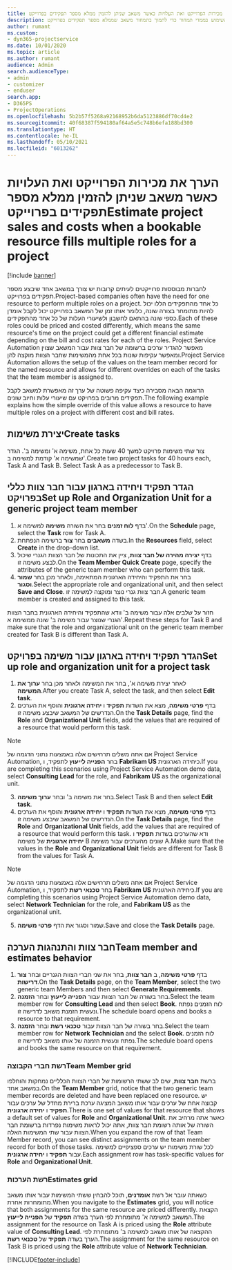 ```yaml
---
title: הערך את מכירות הפרוייקט ואת העלויות כאשר משאב שניתן להזמין ממלא מספר תפקידים בפרוייקט
description: נושא זה כולל מידע על אופן השימוש בממדי תמחור כדי לתמוך בתמחור משאב שממלא מספר תפקידים בפרוייקט.
author: rumant
ms.custom:
- dyn365-projectservice
ms.date: 10/01/2020
ms.topic: article
ms.author: rumant
audience: Admin
search.audienceType:
- admin
- customizer
- enduser
search.app:
- D365PS
- ProjectOperations
ms.openlocfilehash: 5b2b57f5268a92168952b6da5123886df70cd4e2
ms.sourcegitcommit: 40f68387f594180af64a5e5c748b6efa188bd300
ms.translationtype: HT
ms.contentlocale: he-IL
ms.lasthandoff: 05/10/2021
ms.locfileid: "6013262"
---
```

# <a name="estimate-project-sales-and-costs-when-a-bookable-resource-fills-multiple-roles-for-a-project"></a><span data-ttu-id="9a992-103">הערך את מכירות הפרוייקט ואת העלויות כאשר משאב שניתן להזמין ממלא מספר תפקידים בפרוייקט</span><span class="sxs-lookup"><span data-stu-id="9a992-103">Estimate project sales and costs when a bookable resource fills multiple roles for a project</span></span> 

[!include [banner](../includes/psa-now-project-operations.md)]

<span data-ttu-id="9a992-104">לחברות מבוססות פרוייקטים לעיתים קרובות יש צורך במשאב אחד שיבצע מספר תפקידים בפרוייקט.</span><span class="sxs-lookup"><span data-stu-id="9a992-104">Project-based companies often have the need for one resource to perform multiple roles on a project.</span></span> <span data-ttu-id="9a992-105">כל אחד מהתפקידים הללו יכול להיות מתומחר בצורה שונה, כלומר אותו זמן של המשאב בפרוייקט יכול לקבל אומדן כספי שונה בהתאם לחשבון ולשיעורי העלות של כל אחד מהתפקידים.</span><span class="sxs-lookup"><span data-stu-id="9a992-105">Each of these roles could be priced and costed differently, which means the same resource's time on the project could get a different financial estimate depending on the bill and cost rates for each of the roles.</span></span> <span data-ttu-id="9a992-106">Project Service Automation מאפשר להגדיר ערכים ברשומה של חבר צוות עבור המשאב שצוין ומאפשר עקיפות שונות בכל אחת מהמשימות שחבר הצוות מוקצה להן.</span><span class="sxs-lookup"><span data-stu-id="9a992-106">Project Service Automation allows the setup of the values on the team member record for the named resource and allows for different overrides on each of the tasks that the team member is assigned to.</span></span>

<span data-ttu-id="9a992-107">הדוגמה הבאה מסבירה כיצד עקיפה פשוטה של ערך זה מאפשרת למשאב לקבל תפקידים מרובים בפרויקט עם שיעורי עלות וחיוב שונים.</span><span class="sxs-lookup"><span data-stu-id="9a992-107">The following example  explains how the simple override of this value allows a resource to have multiple roles on a project with different cost and bill rates.</span></span>

## <a name="create-tasks"></a><span data-ttu-id="9a992-108">יצירת משימות</span><span class="sxs-lookup"><span data-stu-id="9a992-108">Create tasks</span></span>
<span data-ttu-id="9a992-109">צור שתי משימות פרויקט למשך 40 שעות כל אחת, משימה א' ומשימה ב'. הגדר שמשימה א' קודמת למשימה ב'.</span><span class="sxs-lookup"><span data-stu-id="9a992-109">Create two project tasks for 40 hours each, Task A and Task B. Select Task A as a predecessor to Task B.</span></span>

## <a name="set-up-role-and-organization-unit-for-a-generic-project-team-member"></a><span data-ttu-id="9a992-110">הגדר תפקיד ויחידה בארגון עבור חבר צוות כללי בפרויקט</span><span class="sxs-lookup"><span data-stu-id="9a992-110">Set up Role and Organization Unit for a generic project team member</span></span>

1. <span data-ttu-id="9a992-111">בדף **לוח זמנים** בחר את השורה **משימה** למשימה א'.</span><span class="sxs-lookup"><span data-stu-id="9a992-111">On the **Schedule** page, select the **Task** row for Task A.</span></span> 
2. <span data-ttu-id="9a992-112">בשדה **משאבים** בחר **צור** ברשימה הנפתחת.</span><span class="sxs-lookup"><span data-stu-id="9a992-112">In the **Resources** field, select **Create** in the drop-down list.</span></span>
3. <span data-ttu-id="9a992-113">בדף **יצירה מהירה של חבר צוות**, ציין את התכונות של חבר הצוות הגנרי שיכול לבצע משימה זו.</span><span class="sxs-lookup"><span data-stu-id="9a992-113">On the **Team Member Quick Create** page, specify the attributes of the generic team member who can perform this task.</span></span>
4. <span data-ttu-id="9a992-114">בחר את התפקיד והיחידה הארגונית המתאימה, ולאחר מכן בחר **שמור וסגור**.</span><span class="sxs-lookup"><span data-stu-id="9a992-114">Select the appropriate role and organizational unit, and then select **Save and Close**.</span></span> <span data-ttu-id="9a992-115">חבר צוות גנרי נוצר ומוקצה למשימה זו.</span><span class="sxs-lookup"><span data-stu-id="9a992-115">A generic team member is created and assigned to this task.</span></span> 

<span data-ttu-id="9a992-116">חזור על שלבים אלה עבור משימה ב' וודא שהתפקיד והיחידה הארגונית בחבר הצוות הגנרי שנוצר עבור משימה ב' שונה ממשימה א'.</span><span class="sxs-lookup"><span data-stu-id="9a992-116">Repeat these steps for Task B and make sure that the role and organizational unit on the generic team member created for Task B is different than Task A.</span></span> 

## <a name="set-up-role-and-organization-unit-for-a-project-task"></a><span data-ttu-id="9a992-117">הגדר תפקיד ויחידה בארגון עבור משימה בפרויקט</span><span class="sxs-lookup"><span data-stu-id="9a992-117">Set up role and organization unit for a project task</span></span>

1. <span data-ttu-id="9a992-118">לאחר יצירת משימה א', בחר את המשימה ולאחר מכן בחר **ערוך את המשימה**.</span><span class="sxs-lookup"><span data-stu-id="9a992-118">After you create Task A, select the task, and then select **Edit task**.</span></span>
2. <span data-ttu-id="9a992-119">בדף **פרטי משימה**, מצא את השדות **תפקיד** ו **יחידה ארגונית** והוסף את הערכים הנדרשים של המשאב שיבצע משימה זו.</span><span class="sxs-lookup"><span data-stu-id="9a992-119">On the **Task Details** page, find the **Role** and **Organizational Unit** fields, add the values that are required of a resource that would perform this task.</span></span> 

  > [!NOTE]
  > <span data-ttu-id="9a992-120">אם אתה משלים תרחישים אלה באמצעות נתוני הדגמה של Project Service Automation, בחר **הפנייה לייעוץ** לתפקיד, ו **Fabrikam US** כיחידה הארגונית.</span><span class="sxs-lookup"><span data-stu-id="9a992-120">If you are completing this scenarios using Project Service Automation demo data, select **Consulting Lead** for the role, and **Fabrikam US** as the organizational unit.</span></span>

3. <span data-ttu-id="9a992-121">בחר את משימה ב' ובחר **ערוך משימה**.</span><span class="sxs-lookup"><span data-stu-id="9a992-121">Select Task B and then select **Edit task**.</span></span>
4. <span data-ttu-id="9a992-122">בדף **פרטי משימה**, מצא את השדות **תפקיד** ו **יחידה ארגונית** והוסף את הערכים הנדרשים של המשאב שיבצע משימה זו.</span><span class="sxs-lookup"><span data-stu-id="9a992-122">On the **Task Details** page, find the **Role** and **Organizational Unit** fields, add the values that are required of a resource that would perform this task.</span></span> <span data-ttu-id="9a992-123">ודא שהערכים בשדות **תפקיד** ו **יחידה ארגונית** של משימה B שונים מהערכים עבור משימה A.</span><span class="sxs-lookup"><span data-stu-id="9a992-123">Make sure that the values in the **Role** and **Organizational Unit** fields are different for Task B from the values for Task A.</span></span> 

  > [!NOTE]
  > <span data-ttu-id="9a992-124">אם אתה משלים תרחישים אלה באמצעות נתוני הדגמה של Project Service Automation, בחר **טכנאי רשת** לתפקיד, ו **Fabrikam US** כיחידה הארגונית.</span><span class="sxs-lookup"><span data-stu-id="9a992-124">If you are completing this scenarios using Project Service Automation demo data, select **Network Technician** for the role, and **Fabrikam US** as the organizational unit.</span></span>

5. <span data-ttu-id="9a992-125">שמור וסגור את הדף **פרטי משימה**.</span><span class="sxs-lookup"><span data-stu-id="9a992-125">Save and close the **Task Details** page.</span></span> 

## <a name="team-member-and-estimates-behavior"></a><span data-ttu-id="9a992-126">חבר צוות והתנהגות הערכה</span><span class="sxs-lookup"><span data-stu-id="9a992-126">Team member and estimates behavior</span></span> 

1. <span data-ttu-id="9a992-127">בדף **פרטי משימה**, ב **חבר צוות**, בחר את שני חברי הצוות הגנריים ובחר **צור דרישות**.</span><span class="sxs-lookup"><span data-stu-id="9a992-127">On the **Task Details** page, on the **Team Member**, select the two generic team Members and then select **Generate Requirements**.</span></span> 
2. <span data-ttu-id="9a992-128">בחר בשורה של חבר הצוות עבור **הפנייה לייעוץ** ובחר **הזמנה**.</span><span class="sxs-lookup"><span data-stu-id="9a992-128">Select the team member row for **Consulting Lead** and then select **Book**.</span></span> <span data-ttu-id="9a992-129">לוח הזמנים נפתח ונעשית הזמנת משאב לדרישה זו.</span><span class="sxs-lookup"><span data-stu-id="9a992-129">The schedule board opens and books a resource to that requirement.</span></span>
3. <span data-ttu-id="9a992-130">בחר בשורה של חבר הצוות עבור **טכנאי רשת** ובחר **הזמנה**.</span><span class="sxs-lookup"><span data-stu-id="9a992-130">Select the team member row for **Network Technician** and the select **Book**.</span></span> <span data-ttu-id="9a992-131">לוח הזמנים נפתח ונעשית הזמנה של אותו משאב לדרישה זו.</span><span class="sxs-lookup"><span data-stu-id="9a992-131">The schedule board opens and books the same resource on that requirement.</span></span>

### <a name="team-member-grid"></a><span data-ttu-id="9a992-132">רשת חברי הקבוצה</span><span class="sxs-lookup"><span data-stu-id="9a992-132">Team Member grid</span></span> 
<span data-ttu-id="9a992-133">ברשת **חבר צוות**, שים לב ששתי הרשומות של חברי הצוות הכלליים נמחקות והוחלפו במשאב אחד.</span><span class="sxs-lookup"><span data-stu-id="9a992-133">On the **Team Member** grid, notice that the two generic team member records are deleted and have been replaced one resource.</span></span> <span data-ttu-id="9a992-134">יש קבוצה אחת של ערכים עבור אותו משאב המציגה ערכת ברירת מחדל של ערכים עבור **תפקיד** ו **יחידה ארגונית**.</span><span class="sxs-lookup"><span data-stu-id="9a992-134">There is one set of values for that resource that shows a default set of values for **Role** and **Organizational Unit**.</span></span>
<span data-ttu-id="9a992-135">כאשר אתה מרחיב את השורה של אותה רשומת חבר צוות, אתה יכול לראות משימות נפרדות ברשומת חבר הצוות עבור שתי המשימות האלה.</span><span class="sxs-lookup"><span data-stu-id="9a992-135">When you expand the row of that Team Member record, you can see distinct assignments on the team member record for both of those tasks.</span></span> <span data-ttu-id="9a992-136">לכל שורת משימות יש ערכים ספציפיים למשימה עבור **תפקיד** ו **יחידה ארגונית**.</span><span class="sxs-lookup"><span data-stu-id="9a992-136">Each assignment row has task-specific values for **Role** and **Organizational Unit**.</span></span> 

### <a name="estimates-grid"></a><span data-ttu-id="9a992-137">רשת הערכות</span><span class="sxs-lookup"><span data-stu-id="9a992-137">Estimates grid</span></span> 
<span data-ttu-id="9a992-138">כשאתה עובר אל רשת **אומדנים**, תוכל להבחין ששתי המשימות עבור אותו משאב מתומחרות אחרת.</span><span class="sxs-lookup"><span data-stu-id="9a992-138">When you navigate to the **Estimates** grid, you will notice that both assignments for the same resource are priced differently.</span></span>
<span data-ttu-id="9a992-139">הקצאת המשאב למשימה א' מתומחרת לפי הערך בשדה **תפקיד** של **הפנייה לייעוץ**.</span><span class="sxs-lookup"><span data-stu-id="9a992-139">The assignment for the resource on Task A is priced using the **Role** attribute value of **Consulting Lead**.</span></span> <span data-ttu-id="9a992-140">ההקצאה של אותו משאב למשימה ב' מתומחרת לפי הערך בשדה **תפקיד** של **טכנאי רשת**.</span><span class="sxs-lookup"><span data-stu-id="9a992-140">The assignment for the same resource on Task B is priced using the **Role** attribute value of **Network Technician**.</span></span>



[!INCLUDE[footer-include](../includes/footer-banner.md)]